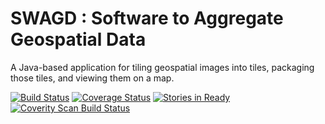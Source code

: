 SWAGD : Software to Aggregate Geospatial Data
===============

A Java-based application for tiling geospatial images into tiles, packaging those tiles, and viewing them on a map.

[![Build Status](https://travis-ci.org/GitHubRGI/swagd.svg?branch=master)](https://travis-ci.org/GitHubRGI/swagd)
[![Coverage Status](https://coveralls.io/repos/GitHubRGI/swagd/badge.svg?branch=master)](https://coveralls.io/r/GitHubRGI/swagd?branch=master)
[![Stories in Ready](https://badge.waffle.io/GitHubRGI/swagd.png?label=ready&title=Ready)](https://waffle.io/GitHubRGI/swagd)
[![Coverity Scan Build Status](https://scan.coverity.com/projects/3993/badge.svg)](https://scan.coverity.com/projects/3993)

